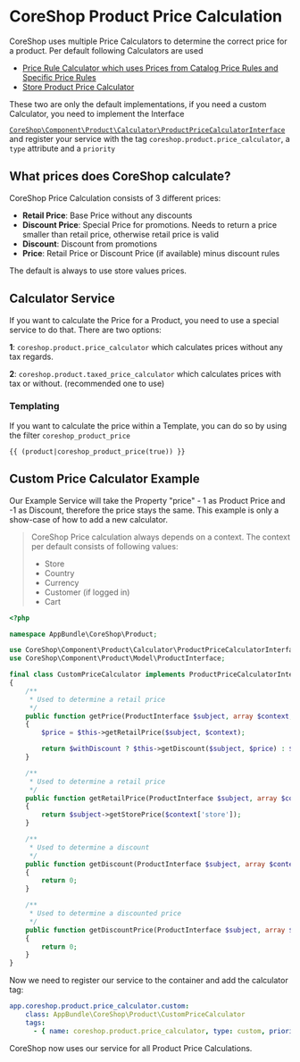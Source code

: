 # CoreShop Product Price Calculation

CoreShop uses multiple Price Calculators to determine the correct price for a product. Per default following Calculators are used

 - [Price Rule Calculator which uses Prices from Catalog Price Rules and Specific Price Rules](https://github.com/coreshop/CoreShop/blob/master/src/CoreShop/Bundle/ProductBundle/Calculator/PriceRuleCalculator.php)
 - [Store Product Price Calculator](https://github.com/coreshop/CoreShop/blob/master/src/CoreShop/Component/Core/Product/Calculator/StoreProductPriceCalculator.php)

These two are only the default implementations, if you need a custom Calculator, you need to implement the Interface

[```CoreShop\Component\Product\Calculator\ProductPriceCalculatorInterface```](https://github.com/coreshop/CoreShop/blob/master/src/CoreShop/Component/Product/Calculator/ProductPriceCalculatorInterface.php) and register your service with the tag
```coreshop.product.price_calculator```, a ```type``` attribute and a ```priority```

## What prices does CoreShop calculate?

CoreShop Price Calculation consists of 3 different prices:

 - **Retail Price**: Base Price without any discounts
 - **Discount Price**: Special Price for promotions. Needs to return a price smaller than retail price, otherwise retail price is valid
 - **Discount**: Discount from promotions
 - **Price**: Retail Price or Discount Price (if available) minus discount rules

The default is always to use store values prices.

## Calculator Service
If you want to calculate the Price for a Product, you need to use a special service to do that. There are two options:

**1**: ```coreshop.product.price_calculator``` which calculates prices without any tax regards.

**2**: ```coreshop.product.taxed_price_calculator``` which calculates prices with tax or without. (recommended one to use)

### Templating
If you want to calculate the price within a Template, you can do so by using the filter ```coreshop_product_price```

```twig
{{ (product|coreshop_product_price(true)) }}
```

## Custom Price Calculator Example

Our Example Service will take the Property "price" - 1 as Product Price and -1 as Discount, therefore the price stays the same.
This example is only a show-case of how to add a new calculator.

> CoreShop Price calculation always depends on a context. The context per default consists of following values:
>  - Store
>  - Country
>  - Currency
>  - Customer (if logged in)
>  - Cart

```php
<?php

namespace AppBundle\CoreShop\Product;

use CoreShop\Component\Product\Calculator\ProductPriceCalculatorInterface;
use CoreShop\Component\Product\Model\ProductInterface;

final class CustomPriceCalculator implements ProductPriceCalculatorInterface
{
    /**
     * Used to determine a retail price
     */
    public function getPrice(ProductInterface $subject, array $context, bool $withDiscount = true): int
    {
        $price = $this->getRetailPrice($subject, $context);

        return $withDiscount ? $this->getDiscount($subject, $price) : $price;
    }

    /**
     * Used to determine a retail price
     */
    public function getRetailPrice(ProductInterface $subject, array $context): int
    {
        return $subject->getStorePrice($context['store']);
    }

    /**
     * Used to determine a discount
     */
    public function getDiscount(ProductInterface $subject, array $context, int $price): int
    {
        return 0;
    }

    /**
     * Used to determine a discounted price
     */
    public function getDiscountPrice(ProductInterface $subject, array $context): int
    {
        return 0;
    }
}
```

Now we need to register our service to the container and add the calculator tag:

```yml
app.coreshop.product.price_calculator.custom:
    class: AppBundle\CoreShop\Product\CustomPriceCalculator
    tags:
      - { name: coreshop.product.price_calculator, type: custom, priority: 1 }
```

CoreShop now uses our service for all Product Price Calculations.

